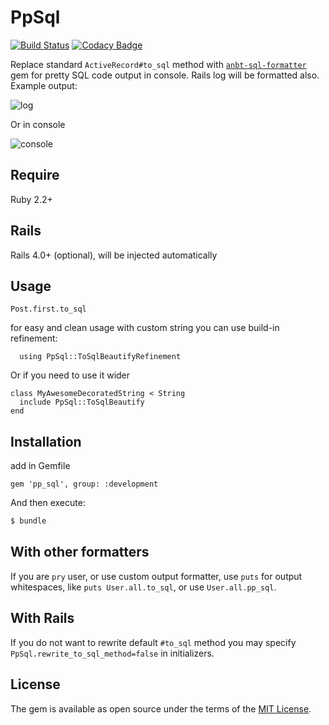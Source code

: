# PpSql 
[![Build Status](https://travis-ci.org/kvokka/pp_sql.svg?branch=master)](https://travis-ci.org/kvokka/pp_sql) 
[![Codacy Badge](https://api.codacy.com/project/badge/Grade/7c866da60b1b4dd78eacc379cc0e7f3b)](https://www.codacy.com/app/kvokka/pp_sql?utm_source=github.com&amp;utm_medium=referral&amp;utm_content=kvokka/pp_sql&amp;utm_campaign=Badge_Grade)

Replace standard `ActiveRecord#to_sql` method with 
[`anbt-sql-formatter`](https://github.com/sonota88/anbt-sql-formatter)
gem for pretty SQL code output in console. Rails log will be formatted also. 
Example output:

![log](https://raw.githubusercontent.com/kvokka/pp_sql/master/screenshots/log.png)

Or in console

![console](https://raw.githubusercontent.com/kvokka/pp_sql/master/screenshots/console.png)

## Require

Ruby 2.2+

## Rails

Rails 4.0+ (optional), will be injected automatically

## Usage

```
Post.first.to_sql
```

for easy and clean usage with custom string you can use build-in refinement:

```
  using PpSql::ToSqlBeautifyRefinement
```

Or if you need to use it wider

```
class MyAwesomeDecoratedString < String
  include PpSql::ToSqlBeautify
end
```

## Installation

add in Gemfile
```
gem 'pp_sql', group: :development
```

And then execute:
```bash
$ bundle
```

## With other formatters

If you are `pry` user, or use custom output formatter, use `puts` for output whitespaces, 
like `puts User.all.to_sql`, or use `User.all.pp_sql`.

## With Rails

If you do not want to rewrite default `#to_sql` method you may specify
 `PpSql.rewrite_to_sql_method=false` in initializers.

## License
The gem is available as open source under the terms of the 
[MIT License](http://opensource.org/licenses/MIT).
